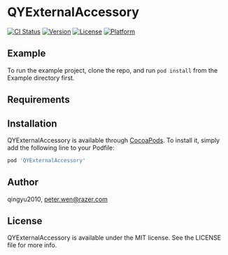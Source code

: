 # QYExternalAccessory

[![CI Status](https://img.shields.io/travis/qingyu2010/QYExternalAccessory.svg?style=flat)](https://travis-ci.org/qingyu2010/QYExternalAccessory)
[![Version](https://img.shields.io/cocoapods/v/QYExternalAccessory.svg?style=flat)](https://cocoapods.org/pods/QYExternalAccessory)
[![License](https://img.shields.io/cocoapods/l/QYExternalAccessory.svg?style=flat)](https://cocoapods.org/pods/QYExternalAccessory)
[![Platform](https://img.shields.io/cocoapods/p/QYExternalAccessory.svg?style=flat)](https://cocoapods.org/pods/QYExternalAccessory)

## Example

To run the example project, clone the repo, and run `pod install` from the Example directory first.

## Requirements

## Installation

QYExternalAccessory is available through [CocoaPods](https://cocoapods.org). To install
it, simply add the following line to your Podfile:

```ruby
pod 'QYExternalAccessory'
```

## Author

qingyu2010, peter.wen@razer.com

## License

QYExternalAccessory is available under the MIT license. See the LICENSE file for more info.
